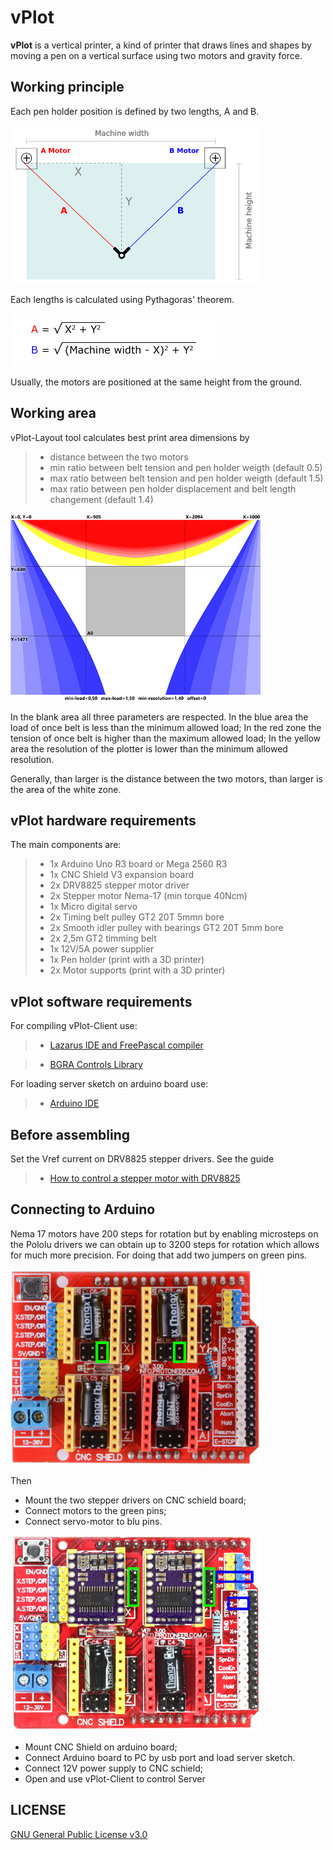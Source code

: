 # **vPlot**

**vPlot** is a vertical printer, a kind of printer that draws lines and shapes by moving a pen on a vertical surface using two motors and gravity force.

## **Working principle**

Each pen holder position is defined by two lengths, A and B.

![Layout](doc/layout.png)

Each lengths is calculated using Pythagoras' theorem.

![Equations](doc/equations.png)

Usually, the motors are positioned at the same height from the ground.

## **Working area**

vPlot-Layout tool calculates best print area dimensions by

>- distance between the two motors
>- min ratio between belt tension and pen holder weigth (default 0.5)
>- max ratio between belt tension and pen holder weigth (default 1.5)
>- max ratio between pen holder displacement and belt length changement (default 1.4)

![Loads](doc/loads.png)

In the blank area all three parameters are respected. In the blue area the load of once belt is less than the minimum allowed load; In the red zone the tension of once belt is higher than the maximum allowed load; In the yellow area the resolution of the plotter is lower than the minimum allowed resolution.

Generally, than larger is the distance between the two motors, than larger is the area of ​​the white zone.

## **vPlot hardware requirements**

The main components are:

>- 1x Arduino Uno R3 board or Mega 2560 R3
>- 1x CNC Shield V3 expansion board
>- 2x DRV8825 stepper motor driver 
>- 2x Stepper motor Nema-17 (min torque 40Ncm)
>- 1x Micro digital servo 
>- 2x Timing belt pulley GT2 20T 5mmn bore
>- 2x Smooth idler pulley with bearings GT2 20T 5mm bore
>- 2x 2,5m GT2 timming belt 
>- 1x 12V/5A power supplier 
>- 1x Pen holder (print with a 3D printer)
>- 2x Motor supports (print with a 3D printer)

## **vPlot software requirements**

For compiling vPlot-Client use:  

>- [Lazarus IDE and FreePascal compiler](https://www.lazarus-ide.org/index.php?page=downloads)

>- [BGRA Controls Library](https://bgrabitmap.github.io/)

For loading server sketch on arduino board use:

>- [Arduino IDE](https://www.arduino.cc/en/Main/Software)


## **Before assembling**

Set the Vref current on DRV8825 stepper drivers. See the guide

>- [How to control a stepper motor with DRV8825](https://www.makerguides.com/drv8825-stepper-motor-driver-arduino-tutorial/)

## **Connecting to Arduino**

Nema 17 motors have 200 steps for rotation but by enabling microsteps on the Pololu drivers we can obtain up to 3200 steps for rotation which allows for much more precision. For doing that add two jumpers on green pins.

[![microsteps](doc/jumper.png)](https://) 

Then
- Mount the two stepper drivers on CNC schield board;
- Connect motors to the green pins;  
- Connect servo-motor to blu pins.

[![wiring](doc/wiring.png)](https://) 

- Mount CNC Shield on arduino board;
- Connect Arduino board to PC by usb port and load server sketch.
- Connect 12V power supply to CNC schield;
- Open and use vPlot-Client to control Server

## **LICENSE**

[GNU General Public License v3.0](LICENSE)
